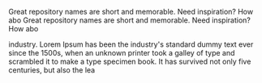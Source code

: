 Great repository names are short and memorable. Need inspiration? How abo
Great repository names are short and memorable. Need inspiration? How abo

industry. Lorem Ipsum has been the industry's standard dummy text ever since the 1500s, when an unknown printer took a galley of type and scrambled it to make a type specimen book. It has survived not only five centuries, but also the lea
